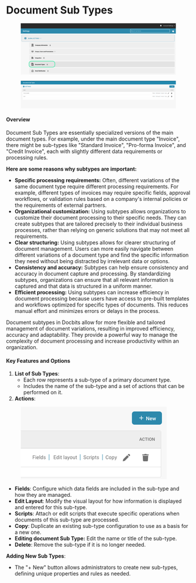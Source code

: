 # Document Sub Types

<figure><img src="../../../../.gitbook/assets/Bildschirmfoto 2024-05-21 um 10.16.14.png" alt=""><figcaption></figcaption></figure>

<figure><img src="../../../../.gitbook/assets/Bildschirmfoto 2024-05-08 um 08.54.08.png" alt=""><figcaption></figcaption></figure>

#### Overview

Document Sub Types are essentially specialized versions of the main document types. For example, under the main document type "Invoice", there might be sub-types like "Standard Invoice", "Pro-forma Invoice", and "Credit Invoice", each with slightly different data requirements or processing rules.

**Here are some reasons why subtypes are important:**

* **Specific processing requirements:** Often, different variations of the same document type require different processing requirements. For example, different types of invoices may require specific fields, approval workflows, or validation rules based on a company's internal policies or the requirements of external partners.
* **Organizational customization:** Using subtypes allows organizations to customize their document processing to their specific needs. They can create subtypes that are tailored precisely to their individual business processes, rather than relying on generic solutions that may not meet all requirements.
* **Clear structuring:** Using subtypes allows for clearer structuring of document management. Users can more easily navigate between different variations of a document type and find the specific information they need without being distracted by irrelevant data or options.
* **Consistency and accuracy:** Subtypes can help ensure consistency and accuracy in document capture and processing. By standardizing subtypes, organizations can ensure that all relevant information is captured and that data is structured in a uniform manner.
* **Efficient processing:** Using subtypes can increase efficiency in document processing because users have access to pre-built templates and workflows optimized for specific types of documents. This reduces manual effort and minimizes errors or delays in the process.

Document subtypes in Docbits allow for more flexible and tailored management of document variations, resulting in improved efficiency, accuracy and adaptability. They provide a powerful way to manage the complexity of document processing and increase productivity within an organization.



#### Key Features and Options

1. **List of Sub Types**:
   * Each row represents a sub-type of a primary document type.
   * Includes the name of the sub-type and a set of actions that can be performed on it.
2. **Actions**:

<figure><img src="../../../../.gitbook/assets/image (77).png" alt=""><figcaption></figcaption></figure>

* **Fields**: Configure which data fields are included in the sub-type and how they are managed.
* **Edit Layout**: Modify the visual layout for how information is displayed and entered for this sub-type.
* **Scripts**: Attach or edit scripts that execute specific operations when documents of this sub-type are processed.
* **Copy**: Duplicate an existing sub-type configuration to use as a basis for a new one.
* **Editing document Sub Type:** Edit the name or title of the sub-type.
* **Delete**: Remove the sub-type if it is no longer needed.

**Adding New Sub Types**:

* The "+ New" button allows administrators to create new sub-types, defining unique properties and rules as needed.



